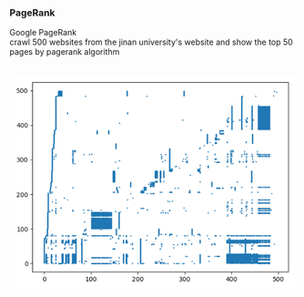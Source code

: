 ### PageRank
Google PageRank<br>
crawl 500 websites from the jinan university's website and show the top 50 pages by pagerank algorithm<br>
<br>

![Image](https://github.com/jsphLim/PageRank/blob/master/plot.png)
